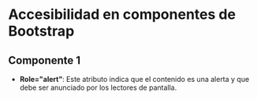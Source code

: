 # Accesibilidad en componentes de Bootstrap

## Componente 1

* **Role="alert"**: Este atributo indica que el contenido es una alerta y que debe ser anunciado por los lectores de pantalla.